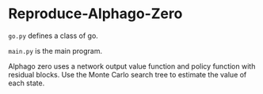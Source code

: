 # Reproduce-Alphago-Zero

`go.py` defines a class of go. 

`main.py` is the main program.

Alphago zero uses a network output value function and policy function with residual blocks. Use the Monte Carlo search tree to estimate the value of each state.
